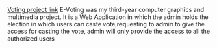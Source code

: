 [Voting project link](http://votingproject.epizy.com/)
E-Voting was my third-year computer graphics and multimedia project. It is a Web Application in which the admin holds the election in which users can caste vote,requesting to admin to give the access for casting the vote, admin will only provide the access to all the authorized users
